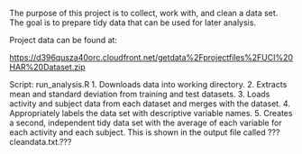 The purpose of this project is to collect, work with, and clean a data set. The goal is to prepare tidy data that can be used for later analysis.

Project data can be found at: 

https://d396qusza40orc.cloudfront.net/getdata%2Fprojectfiles%2FUCI%20HAR%20Dataset.zip 

Script: run_analysis.R
	1.	Downloads data into working directory.
	2.	Extracts mean and standard deviation from training and test datasets.
	3.	Loads activity and subject data from each dataset and merges with the dataset.
	4.	Appropriately labels the data set with descriptive variable names.
	5.	Creates a second, independent tidy data set with the average of each variable for each activity and each subject. This is shown in the output file called ???cleandata.txt.???
